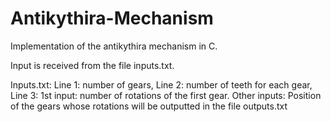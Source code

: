 # Antikythira-Mechanism
Implementation of the antikythira mechanism in C.

Input is received from the file inputs.txt.

Inputs.txt:
Line 1: number of gears, 
Line 2: number of teeth for each gear,
Line 3: 1st input: number of rotations of the first gear. Other inputs: Position of the gears whose rotations will be outputted in the file outputs.txt 
